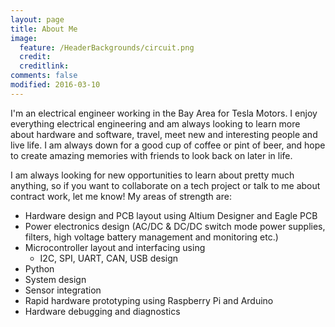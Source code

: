 ```yaml
---
layout: page
title: About Me
image:
  feature: /HeaderBackgrounds/circuit.png
  credit: 
  creditlink: 
comments: false
modified: 2016-03-10
---
```


I'm an electrical engineer working in the Bay Area for Tesla Motors. I enjoy everything electrical engineering and am always looking to learn more about hardware and software, travel, meet new and interesting people and live life. I am always down for a good cup of coffee or pint of beer, and hope to create amazing memories with friends to look back on later in life.

I am always looking for new opportunities to learn about pretty much anything, so if you want to collaborate on a tech project or talk to me about contract work, let me know! My areas of strength are:

* Hardware design and PCB layout using Altium Designer and Eagle PCB
* Power electronics design (AC/DC & DC/DC switch mode power supplies, filters, high voltage battery management and monitoring etc.)
* Microcontroller layout and interfacing using
	* I2C, SPI, UART, CAN, USB design
* Python
* System design
* Sensor integration
* Rapid hardware prototyping using Raspberry Pi and Arduino
* Hardware debugging and diagnostics
